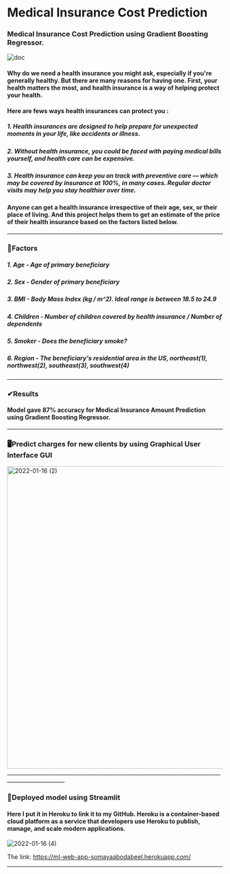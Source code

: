 # Medical Insurance Cost Prediction
### Medical Insurance Cost Prediction using Gradient Boosting Regressor.
![doc](https://user-images.githubusercontent.com/91993618/149667727-13ddf591-6e7f-4190-a4b6-0f1675f9fb94.gif)
#### Why do we need a health insurance you might ask, especially if you're generally healthy. But there are many reasons for having one. First, your health matters the most, and health insurance is a way of helping protect your health.
#### Here are fews ways health insurances can protect you :
##### 1. Health insurances are designed to help prepare for unexpected moments in your life, like accidents or illness.
##### 2. Without health insurance, you could be faced with paying medical bills yourself, and health care can be expensive.
##### 3. Health insurance can keep you on track with preventive care — which may be covered by insurance at 100%, in many cases. Regular doctor visits may help you stay healthier over time.
#### Anyone can get a health insurance irrespective of their age, sex, or their place of living. And this project helps them to get an estimate of the price of their health insurance based on the factors listed below.
__________________________________________________________________________________________________
### 🧪Factors
##### 1. Age - Age of primary beneficiary
##### 2. Sex - Gender of primary beneficiary
##### 3. BMI - Body Mass Index (kg / m^2). Ideal range is between 18.5 to 24.9
##### 4. Children - Number of children covered by health insurance / Number of dependents
##### 5. Smoker - Does the beneficiary smoke?
##### 6. Region - The beneficiary's residential area in the US, northeast(1), northwest(2), southeast(3), southwest(4)
___________________________________________________________________________________________________
###  ✔Results
#### Model gave 87% accuracy for Medical Insurance Amount Prediction using Gradient Boosting Regressor.
___________________________________________________________________________________________________
### 🖥Predict charges for new clients by using Graphical User Interface GUI
<img width="706" alt="2022-01-16 (2)" src="https://user-images.githubusercontent.com/91993618/149668989-5a1de98c-c3ae-4605-b3d0-d555c0d5ac4c.png">___________________________________________________________________________________________________
### 🔌Deployed model using Streamlit
#### Here I put it in Heroku to link it to my GitHub. Heroku is a container-based cloud platform as a service that developers use Heroku to publish, manage, and scale modern applications.
![2022-01-16 (4)](https://user-images.githubusercontent.com/91993618/149678147-56be6d62-279c-4d31-b6ce-2ae194905701.png)

The link: https://ml-web-app-somayaabodabeel.herokuapp.com/
___________________________________________________________________________________________________

